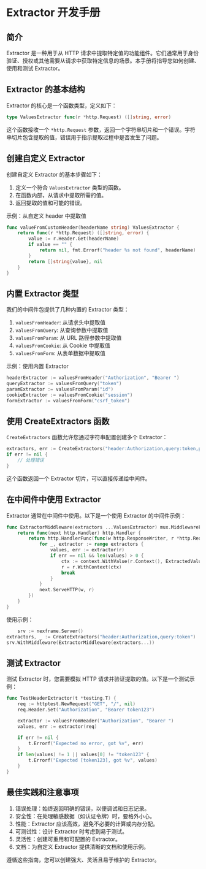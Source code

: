 # Extractor 开发手册

## 简介

Extractor 是一种用于从 HTTP 请求中提取特定值的功能组件。它们通常用于身份验证、授权或其他需要从请求中获取特定信息的场景。本手册将指导您如何创建、使用和测试 Extractor。

## Extractor 的基本结构

Extractor 的核心是一个函数类型，定义如下：

```go
type ValuesExtractor func(r *http.Request) ([]string, error)
```

这个函数接收一个 `*http.Request` 参数，返回一个字符串切片和一个错误。字符串切片包含提取的值，错误用于指示提取过程中是否发生了问题。

## 创建自定义 Extractor

创建自定义 Extractor 的基本步骤如下：

1. 定义一个符合 `ValuesExtractor` 类型的函数。
2. 在函数内部，从请求中提取所需的值。
3. 返回提取的值和可能的错误。

示例：从自定义 header 中提取值

```go
func valueFromCustomHeader(headerName string) ValuesExtractor {
    return func(r *http.Request) ([]string, error) {
        value := r.Header.Get(headerName)
        if value == "" {
            return nil, fmt.Errorf("header %s not found", headerName)
        }
        return []string{value}, nil
    }
}
```

## 内置 Extractor 类型

我们的中间件包提供了几种内置的 Extractor 类型：

1. `valuesFromHeader`: 从请求头中提取值
2. `valuesFromQuery`: 从查询参数中提取值
3. `valuesFromParam`: 从 URL 路径参数中提取值
4. `valuesFromCookie`: 从 Cookie 中提取值
5. `valuesFromForm`: 从表单数据中提取值

示例：使用内置 Extractor

```go
headerExtractor := valuesFromHeader("Authorization", "Bearer ")
queryExtractor := valuesFromQuery("token")
paramExtractor := valuesFromParam("id")
cookieExtractor := valuesFromCookie("session")
formExtractor := valuesFromForm("csrf_token")
```

## 使用 CreateExtractors 函数

`CreateExtractors` 函数允许您通过字符串配置创建多个 Extractor：

```go
extractors, err := CreateExtractors("header:Authorization,query:token,param:id")
if err != nil {
    // 处理错误
}
```

这个函数返回一个 Extractor 切片，可以直接传递给中间件。

## 在中间件中使用 Extractor

Extractor 通常在中间件中使用。以下是一个使用 Extractor 的中间件示例：

```go
func ExtractorMiddleware(extractors ...ValuesExtractor) mux.MiddlewareFunc {
    return func(next http.Handler) http.Handler {
        return http.HandlerFunc(func(w http.ResponseWriter, r *http.Request) {
            for _, extractor := range extractors {
                values, err := extractor(r)
                if err == nil && len(values) > 0 {
                    ctx := context.WithValue(r.Context(), ExtractedValuesKey, values)
                    r = r.WithContext(ctx)
                    break
                }
            }
            next.ServeHTTP(w, r)
        })
    }
}
```

使用示例：

```go
	srv := nexframe.Server()
extractors, _ := CreateExtractors("header:Authorization,query:token")
srv.WithMiddleware(ExtractorMiddleware(extractors...))
```

## 测试 Extractor

测试 Extractor 时，您需要模拟 HTTP 请求并验证提取的值。以下是一个测试示例：

```go
func TestHeaderExtractor(t *testing.T) {
    req := httptest.NewRequest("GET", "/", nil)
    req.Header.Set("Authorization", "Bearer token123")

    extractor := valuesFromHeader("Authorization", "Bearer ")
    values, err := extractor(req)

    if err != nil {
        t.Errorf("Expected no error, got %v", err)
    }
    if len(values) != 1 || values[0] != "token123" {
        t.Errorf("Expected [token123], got %v", values)
    }
}
```

## 最佳实践和注意事项

1. 错误处理：始终返回明确的错误，以便调试和日志记录。
2. 安全性：在处理敏感数据（如认证令牌）时，要格外小心。
3. 性能：Extractor 应该高效，避免不必要的计算或内存分配。
4. 可测试性：设计 Extractor 时考虑到易于测试。
5. 灵活性：创建可重用和可配置的 Extractor。
6. 文档：为自定义 Extractor 提供清晰的文档和使用示例。

遵循这些指南，您可以创建强大、灵活且易于维护的 Extractor。